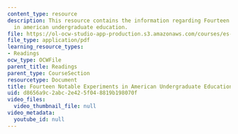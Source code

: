 ```yaml
---
content_type: resource
description: This resource contains the information regarding Fourteen notable experiments
  in american undergraduate education.
file: https://ol-ocw-studio-app-production.s3.amazonaws.com/courses/es-291-learning-seminar-experiments-in-education-spring-2003/d8656a9c2abc2e425f048819b198070f_MITES_291S03_maverick.pdf
file_type: application/pdf
learning_resource_types:
- Readings
ocw_type: OCWFile
parent_title: Readings
parent_type: CourseSection
resourcetype: Document
title: Fourteen Notable Experiments in American Undergraduate Education
uid: d8656a9c-2abc-2e42-5f04-8819b198070f
video_files:
  video_thumbnail_file: null
video_metadata:
  youtube_id: null
---
```

